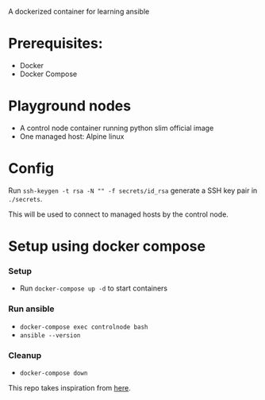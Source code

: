 A dockerized container for learning ansible

# Prerequisites:

- Docker
- Docker Compose

# Playground nodes

-  A control node container running python slim official image
-  One managed host: Alpine linux

# Config

Run `ssh-keygen -t rsa -N "" -f secrets/id_rsa` generate a SSH key pair in `./secrets`. 

This will be used to connect to managed hosts by the control node.

# Setup using docker compose

### Setup
- Run `docker-compose up -d` to start containers

### Run ansible
- `docker-compose exec controlnode bash`
- `ansible --version`

### Cleanup
- `docker-compose down`


This repo takes inspiration from [here](https://github.com/abdennour/ansible-lab-environment-in-containers).